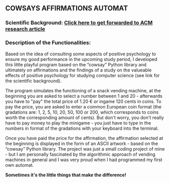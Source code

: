 ## COWSAYS AFFIRMATIONS AUTOMAT
### Scientific Background: [Click here to get forwarded to ACM research article](https://dl.acm.org/doi/10.1145/3341525.3387372)

### Description of the Functionalities:

Based on the idea of consulting some aspects of positive psychology to ensure my good performance in the upcoming study period, I developed this little playful program based on the “cowsay” Python library and ultimately on affirmations and the findings of a study on the valueable effects of positive psychology for studying computer science (see link for the scientific background).

The program simulates the functioning of a snack vending machine, at the beginning you are asked to select a number between 1 and 20 - afterwards you have to "pay" the total price of 1.20 € or ingame 120 cents in coins. To pay the price, you are asked to enter a common European coin format (the gradations are: 1, 2, 5, 10, 20, 50, 100 or 200, which corresponds to coins worth the corresponding amount of cents). But don't worry, you don't really have to pay money to play the minigame - you just have to type in the numbers in format of the gradations with your keyboard into the terminal.

Once you have paid the price for the affirmation, the affirmation selected at the beginning is displayed in the form of an ASCII artwork - based on the “cowsay” Python library. The project was just a small coding project of mine - but I am personally fascinated by the algorithmic approach of vending machines in general and I was very proud when I had programmed my first own automat.

**Sometimes it's the little things that make the difference!**
